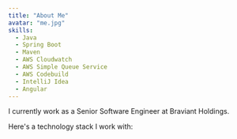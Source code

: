```yaml
---
title: "About Me"
avatar: "me.jpg"
skills:
  - Java
  - Spring Boot
  - Maven
  - AWS Cloudwatch
  - AWS Simple Queue Service
  - AWS Codebuild
  - IntelliJ Idea
  - Angular
---
```


I currently work as a Senior Software Engineer at Braviant Holdings.

Here's a technology stack I work with:
